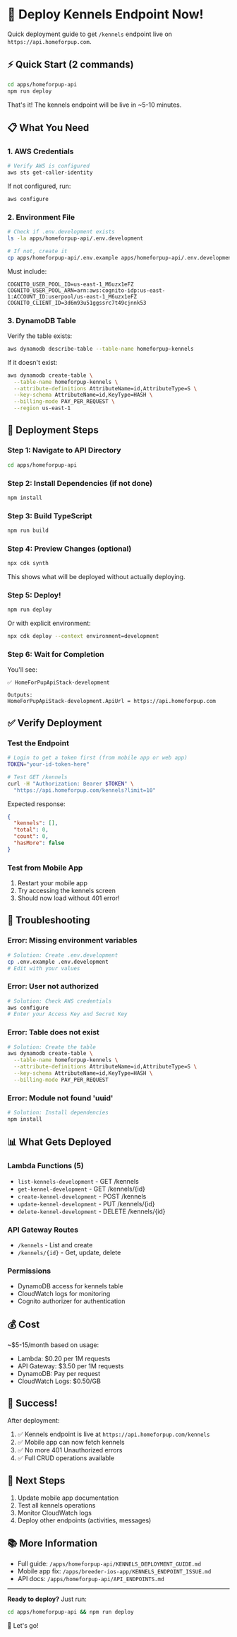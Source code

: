 # 🚀 Deploy Kennels Endpoint Now!

Quick deployment guide to get `/kennels` endpoint live on `https://api.homeforpup.com`.

## ⚡ Quick Start (2 commands)

```bash
cd apps/homeforpup-api
npm run deploy
```

That's it! The kennels endpoint will be live in ~5-10 minutes.

## 📋 What You Need

### 1. AWS Credentials

```bash
# Verify AWS is configured
aws sts get-caller-identity
```

If not configured, run:
```bash
aws configure
```

### 2. Environment File

```bash
# Check if .env.development exists
ls -la apps/homeforpup-api/.env.development

# If not, create it
cp apps/homeforpup-api/.env.example apps/homeforpup-api/.env.development
```

Must include:
```
COGNITO_USER_POOL_ID=us-east-1_M6uzx1eFZ
COGNITO_USER_POOL_ARN=arn:aws:cognito-idp:us-east-1:ACCOUNT_ID:userpool/us-east-1_M6uzx1eFZ
COGNITO_CLIENT_ID=3d6m93u51ggssrc7t49cjnnk53
```

### 3. DynamoDB Table

Verify the table exists:
```bash
aws dynamodb describe-table --table-name homeforpup-kennels
```

If it doesn't exist:
```bash
aws dynamodb create-table \
  --table-name homeforpup-kennels \
  --attribute-definitions AttributeName=id,AttributeType=S \
  --key-schema AttributeName=id,KeyType=HASH \
  --billing-mode PAY_PER_REQUEST \
  --region us-east-1
```

## 🎯 Deployment Steps

### Step 1: Navigate to API Directory

```bash
cd apps/homeforpup-api
```

### Step 2: Install Dependencies (if not done)

```bash
npm install
```

### Step 3: Build TypeScript

```bash
npm run build
```

### Step 4: Preview Changes (optional)

```bash
npx cdk synth
```

This shows what will be deployed without actually deploying.

### Step 5: Deploy!

```bash
npm run deploy
```

Or with explicit environment:
```bash
npx cdk deploy --context environment=development
```

### Step 6: Wait for Completion

You'll see:
```
✅ HomeForPupApiStack-development

Outputs:
HomeForPupApiStack-development.ApiUrl = https://api.homeforpup.com
```

## ✅ Verify Deployment

### Test the Endpoint

```bash
# Login to get a token first (from mobile app or web app)
TOKEN="your-id-token-here"

# Test GET /kennels
curl -H "Authorization: Bearer $TOKEN" \
  "https://api.homeforpup.com/kennels?limit=10"
```

Expected response:
```json
{
  "kennels": [],
  "total": 0,
  "count": 0,
  "hasMore": false
}
```

### Test from Mobile App

1. Restart your mobile app
2. Try accessing the kennels screen
3. Should now load without 401 error!

## 🐛 Troubleshooting

### Error: Missing environment variables

```bash
# Solution: Create .env.development
cp .env.example .env.development
# Edit with your values
```

### Error: User not authorized

```bash
# Solution: Check AWS credentials
aws configure
# Enter your Access Key and Secret Key
```

### Error: Table does not exist

```bash
# Solution: Create the table
aws dynamodb create-table \
  --table-name homeforpup-kennels \
  --attribute-definitions AttributeName=id,AttributeType=S \
  --key-schema AttributeName=id,KeyType=HASH \
  --billing-mode PAY_PER_REQUEST
```

### Error: Module not found 'uuid'

```bash
# Solution: Install dependencies
npm install
```

## 📊 What Gets Deployed

### Lambda Functions (5)
- `list-kennels-development` - GET /kennels
- `get-kennel-development` - GET /kennels/{id}
- `create-kennel-development` - POST /kennels
- `update-kennel-development` - PUT /kennels/{id}
- `delete-kennel-development` - DELETE /kennels/{id}

### API Gateway Routes
- `/kennels` - List and create
- `/kennels/{id}` - Get, update, delete

### Permissions
- DynamoDB access for kennels table
- CloudWatch logs for monitoring
- Cognito authorizer for authentication

## 💰 Cost

~$5-15/month based on usage:
- Lambda: $0.20 per 1M requests
- API Gateway: $3.50 per 1M requests
- DynamoDB: Pay per request
- CloudWatch Logs: $0.50/GB

## 🎉 Success!

After deployment:
1. ✅ Kennels endpoint is live at `https://api.homeforpup.com/kennels`
2. ✅ Mobile app can now fetch kennels
3. ✅ No more 401 Unauthorized errors
4. ✅ Full CRUD operations available

## 🔄 Next Steps

1. Update mobile app documentation
2. Test all kennels operations
3. Monitor CloudWatch logs
4. Deploy other endpoints (activities, messages)

## 📚 More Information

- Full guide: `/apps/homeforpup-api/KENNELS_DEPLOYMENT_GUIDE.md`
- Mobile app fix: `/apps/breeder-ios-app/KENNELS_ENDPOINT_ISSUE.md`
- API docs: `/apps/homeforpup-api/API_ENDPOINTS.md`

---

**Ready to deploy?** Just run:
```bash
cd apps/homeforpup-api && npm run deploy
```

🚀 Let's go!

